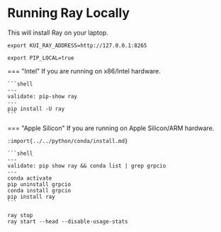 # Running Ray Locally

This will install Ray on your laptop.

```shell
export KUI_RAY_ADDRESS=http://127.0.0.1:8265
```

```shell
export PIP_LOCAL=true
```

=== "Intel"
    If you are running on x86/Intel hardware.

    ```shell
    ---
    validate: pip-show ray
    ---
    pip install -U ray
    ```

=== "Apple Silicon"
    If you are running on Apple Silicon/ARM hardware.
        
    :import{../../python/conda/install.md}

    ```shell
    ---
    validate: pip show ray && conda list | grep grpcio
    ---
    conda activate
    pip uninstall grpcio
    conda install grpcio
    pip install ray
    ```
        
```shell
ray stop
ray start --head --disable-usage-stats 
```
    
